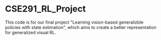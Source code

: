 # CSE291_RL_Project

This code is for our final project "Learning vision-based generalizble policies with state estimation", which aims to create a better representation for generalized visual RL.
